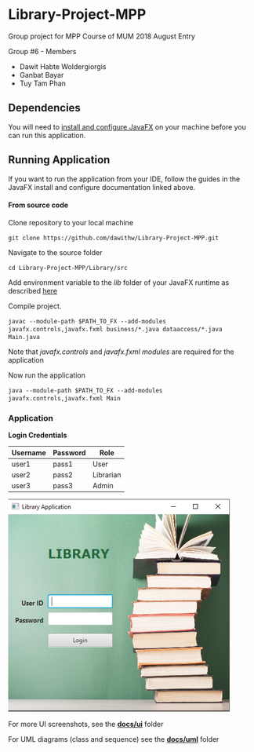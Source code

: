 
# Library-Project-MPP

Group project for MPP Course of MUM 2018 August Entry

Group #6 - Members
* Dawit Habte Woldergiorgis
* Ganbat Bayar
* Tuy Tam Phan



## Dependencies

You will need to [install and configure JavaFX](https://openjfx.io/openjfx-docs/) on your machine before you can run this application.

## Running Application

If you want to run the application from your IDE, follow the guides in the JavaFX install and configure documentation linked above. 

#### From source code

Clone repository to your local machine

    git clone https://github.com/dawithw/Library-Project-MPP.git

Navigate to the source folder

	cd Library-Project-MPP/Library/src
	
Add environment variable to the *lib* folder of your JavaFX runtime as described [here](https://openjfx.io/openjfx-docs/#install-javafx)

Compile project.

	javac --module-path $PATH_TO_FX --add-modules javafx.controls,javafx.fxml business/*.java dataaccess/*.java Main.java 

Note that *javafx.controls* and *javafx.fxml modules* are required for the application

Now run the application

	java --module-path $PATH_TO_FX --add-modules javafx.controls,javafx.fxml Main


### Application

**Login Credentials**

|Username|Password|Role|
|-|-|-|
| user1 |pass1  |User
|user2|pass2|Librarian
|user3|pass3|Admin


![](https://github.com/dawithw/Library-Project-MPP/blob/master/Library/src/docs/ui/Login.png?raw=true)


For more UI screenshots, see the **[docs/ui](https://github.com/dawithw/Library-Project-MPP/tree/master/Library/src/docs/ui)** folder

For UML diagrams (class and sequence) see the **[docs/uml](https://github.com/dawithw/Library-Project-MPP/tree/master/Library/src/docs/uml)** folder
